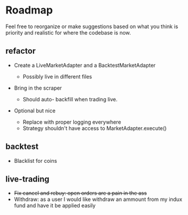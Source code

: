 # Roadmap

Feel free to reorganize or make suggestions based on what you think is priority and realistic for where the codebase is now.

## refactor

* Create a LiveMarketAdapter and a BacktestMarketAdapter
  * Possibly live in different files

* Bring in the scraper
    * Should auto- backfill when trading live.

* Optional but nice
    * Replace with proper logging everywhere
    * Strategy shouldn't have access to MarketAdapter.execute()

## backtest

* Blacklist for coins

## live-trading

* ~~Fix cancel and rebuy: open orders are a pain in the ass~~
* Withdraw: as a user I would like withdraw an ammount from my indux fund and have it be applied easily

